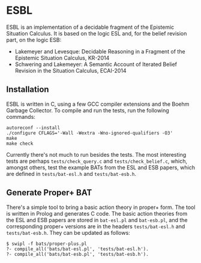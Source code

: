 # ESBL

ESBL is an implementation of a decidable fragment of the Epistemic Situation Calculus.
It is based on the logic ESL and, for the belief revision part, on the logic
ESB:

* Lakemeyer and Levesque: Decidable Reasoning in a Fragment of the Epistemic Situation Calculus, KR-2014
* Schwering and Lakemeyer: A Semantic Account of Iterated Belief Revision in the Situation Calculus, ECAI-2014


## Installation

ESBL is written in C, using a few GCC compiler extensions and the Boehm Garbage
Collector.
To compile and run the tests, run the following commands:
```
autoreconf --install
./configure CFLAGS='-Wall -Wextra -Wno-ignored-qualifiers -O3'
make
make check
```
Currently there's not much to run besides the tests.
The most interesting tests are perhaps `tests/check_query.c` and
`tests/check_belief.c`, which, amongst others, test the example BATs from the
ESL and ESB papers, which are defined in `tests/bat-esl.h` and
`tests/bat-esb.h`.


## Generate Proper+ BAT

There's a simple tool to bring a basic action theory in proper+ form.
The tool is written in Prolog and generates C code.
The basic action theories from the ESL and ESB papers are stored in `bat-esl.pl`
and `bat-esb.pl`, and the corresponding proper+ versions are in the headers
`tests/bat-esl.h` and `tests/bat-esb.h`.
They can be updated as follows:
```
$ swipl -f bats/proper-plus.pl
?- compile_all('bats/bat-esl.pl', 'tests/bat-esl.h').
?- compile_all('bats/bat-esb.pl', 'tests/bat-esb.h').
```


